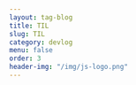 ```yaml
---
layout: tag-blog
title: TIL
slug: TIL
category: devlog
menu: false
order: 3
header-img: "/img/js-logo.png"
---
```

